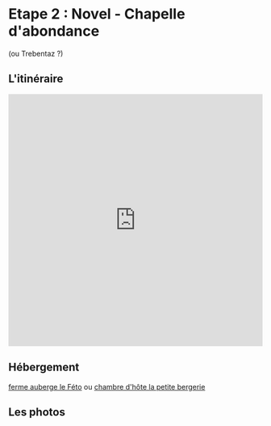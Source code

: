 # Etape 2 : Novel - Chapelle d'abondance
(ou Trebentaz ?)

## L'itinéraire

<iframe src="https://gpx.studio/?state=%7B%22ids%22:%5B%221E00CX7n82pzEIq1fJ77jI3iHRA_Duw4k%22%5D%7D&embed" width="100%" height="500" frameborder="0" allowfullscreen><p><a href="https://gpx.studio/?state=%7B%22ids%22:%5B%221E00CX7n82pzEIq1fJ77jI3iHRA_Duw4k%22%5D%7D"></a></p></iframe>


## Hébergement
[ferme auberge le Féto](https://www.lefeto.com/fr/)
ou [chambre d'hôte la petite bergerie](https://www.lapetitebergerie.org/)

## Les photos


